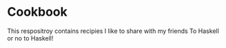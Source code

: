 # Cookbook
This respositroy contains recipies I like to share with my friends
To Haskell or no to Haskell!
